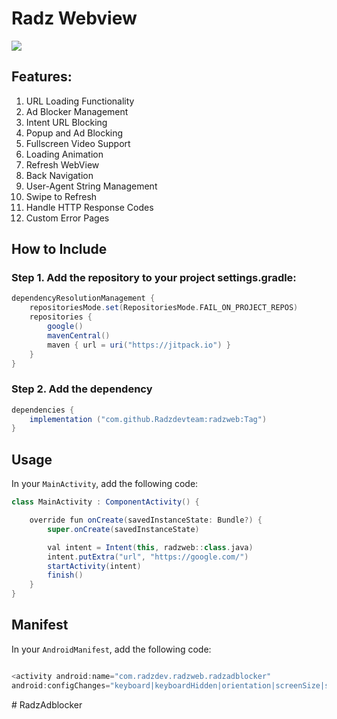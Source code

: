 # Radz Webview
[![](https://jitpack.io/v/Radzdevteam/radzweb.svg)](https://jitpack.io/#Radzdevteam/radzweb)


## Features:

1. URL Loading Functionality
2. Ad Blocker Management 
3. Intent URL Blocking  
4. Popup and Ad Blocking  
5. Fullscreen Video Support  
6. Loading Animation  
7. Refresh WebView  
8. Back Navigation  
9. User-Agent String Management  
10. Swipe to Refresh  
11. Handle HTTP Response Codes  
12. Custom Error Pages

## How to Include
### Step 1. Add the repository to your project settings.gradle:
```groovy
dependencyResolutionManagement {
    repositoriesMode.set(RepositoriesMode.FAIL_ON_PROJECT_REPOS)
    repositories {
        google()
        mavenCentral()
        maven { url = uri("https://jitpack.io") }
    }
}
   ```

### Step 2. Add the dependency
```groovy
dependencies {
    implementation ("com.github.Radzdevteam:radzweb:Tag")
}

   ```

## Usage

In your `MainActivity`, add the following code:
```groovy
class MainActivity : ComponentActivity() {

    override fun onCreate(savedInstanceState: Bundle?) {
        super.onCreate(savedInstanceState)

        val intent = Intent(this, radzweb::class.java)
        intent.putExtra("url", "https://google.com/")
        startActivity(intent)
        finish()
    }
}

   ```


## Manifest
In your `AndroidManifest`, add the following code:

```groovy

<activity android:name="com.radzdev.radzweb.radzadblocker"
android:configChanges="keyboard|keyboardHidden|orientation|screenSize|screenLayout|smallestScreenSize|uiMode"/>

   ```
#   R a d z A d b l o c k e r  
 